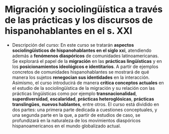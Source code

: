 # Migración y sociolingüística a través de las prácticas y los discursos de hispanohablantes en el s. XXI
- Descripción del curso: En este curso se tratarán **aspectos sociolingüísticos de hispanohablantes en el siglo xxi**, atendiendo además a **fenómenos diaspóricos** de comunidades latinoamericanas. Se explorará el papel de la **migración** en las **prácticas lingüísticas** y en los **posicionamientos ideológicos e identitarios**. A partir de ejemplos concretos de comunidades hispanohablantes se mostrará de qué manera los sujetos **renegocian sus identidades** en la interacción. Asimismo, el curso introducirá de manera **crítica   conceptos actuales** en el estudio de la sociolingüística de la migración y su relación con las prácticas lingüísticas como por ejemplo **transnacionalidad**, **superdiversidad**, **escalaridad**, **prácticas heteroglósicas**, **prácticas translingües**, **nuevos hablantes**, entre otros.
El curso está dividido en dos partes: una primera parte dedicada a cuestiones conceptuales, y una segunda parte en la que, a partir de estudios de caso, se profundizará en la naturaleza de los movimientos diaspóricos hispanoamericanos en el mundo globalizado actual. 


